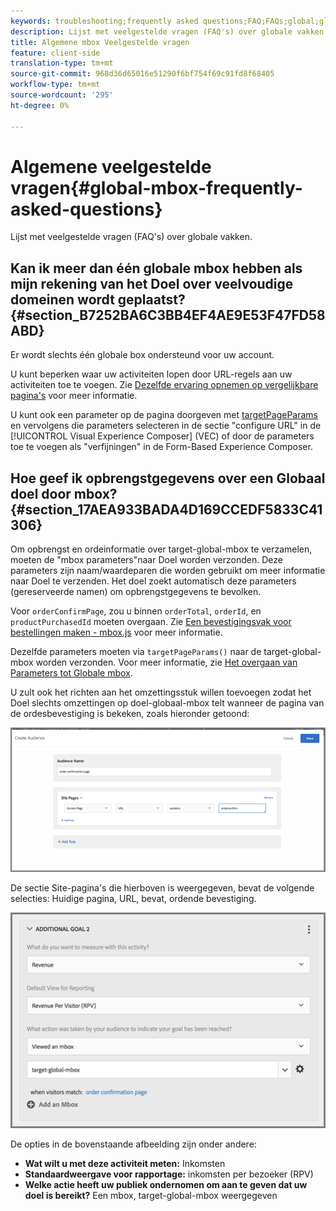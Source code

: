 ```yaml
---
keywords: troubleshooting;frequently asked questions;FAQ;FAQs;global;global mbox
description: Lijst met veelgestelde vragen (FAQ's) over globale vakken.
title: Algemene mbox Veelgestelde vragen
feature: client-side
translation-type: tm+mt
source-git-commit: 968d36d65016e51290f6bf754f69c91fd8f68405
workflow-type: tm+mt
source-wordcount: '295'
ht-degree: 0%

---
```



# Algemene veelgestelde vragen{#global-mbox-frequently-asked-questions}

Lijst met veelgestelde vragen (FAQ&#39;s) over globale vakken.

## Kan ik meer dan één globale mbox hebben als mijn rekening van het Doel over veelvoudige domeinen wordt geplaatst? {#section_B7252BA6C3BB4EF4AE9E53F47FD58ABD}

Er wordt slechts één globale box ondersteund voor uw account.

U kunt beperken waar uw activiteiten lopen door URL-regels aan uw activiteiten toe te voegen. Zie [Dezelfde ervaring opnemen op vergelijkbare pagina&#39;s](/help/c-experiences/c-visual-experience-composer/temtest.md#task_2539D51A18044F82B0D9895636546781) voor meer informatie.

U kunt ook een parameter op de pagina doorgeven met [targetPageParams](/help/c-implementing-target/c-implementing-target-for-client-side-web/targetpageparams.md) en vervolgens die parameters selecteren in de sectie &quot;configure URL&quot; in de [!UICONTROL Visual Experience Composer] (VEC) of door de parameters toe te voegen als &quot;verfijningen&quot; in de Form-Based Experience Composer.

## Hoe geef ik opbrengstgegevens over een Globaal doel door mbox? {#section_17AEA933BADA4D169CCEDF5833C41306}

Om opbrengst en ordeinformatie over target-global-mbox te verzamelen, moeten de &quot;mbox parameters&quot;naar Doel worden verzonden. Deze parameters zijn naam/waardeparen die worden gebruikt om meer informatie naar Doel te verzenden. Het doel zoekt automatisch deze parameters (gereserveerde namen) om opbrengstgegevens te bevolken.

Voor `orderConfirmPage`, zou u binnen `orderTotal`, `orderId`, en `productPurchasedId` moeten overgaan. Zie [Een bevestigingsvak voor bestellingen maken - mbox.js](/help/c-implementing-target/c-implementing-target-for-client-side-web/t-mbox-download/orderconfirm-create.md#task_0036D5F6C062442788BB55E872816D82) voor meer informatie.

Dezelfde parameters moeten via `targetPageParams()` naar de target-global-mbox worden verzonden. Voor meer informatie, zie [Het overgaan van Parameters tot Globale mbox](/help/c-implementing-target/c-implementing-target-for-client-side-web/t-mbox-download/c-understanding-global-mbox/pass-parameters-to-global-mbox.md#concept_33362A04146C4E3C8E7089B65F38B5E5).

U zult ook het richten aan het omzettingsstuk willen toevoegen zodat het Doel slechts omzettingen op doel-globaal-mbox telt wanneer de pagina van de ordesbevestiging is bekeken, zoals hieronder getoond:

![](assets/revenue1.png)

De sectie Site-pagina&#39;s die hierboven is weergegeven, bevat de volgende selecties: Huidige pagina, URL, bevat, ordende bevestiging.

![](assets/revenue2.png)

De opties in de bovenstaande afbeelding zijn onder andere:

* **Wat wilt u met deze activiteit meten:** Inkomsten
* **Standaardweergave voor rapportage:** inkomsten per bezoeker (RPV)
* **Welke actie heeft uw publiek ondernomen om aan te geven dat uw doel is bereikt?** Een mbox, target-global-mbox weergegeven